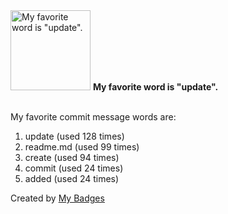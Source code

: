 <img src="https://my-badges.github.io/my-badges/favorite-word.png" alt="My favorite word is &quot;update&quot;." title="My favorite word is &quot;update&quot;." width="128">
<strong>My favorite word is &quot;update&quot;.</strong>
<br><br>

My favorite commit message words are:

1. update (used 128 times)
2. readme.md (used 99 times)
3. create (used 94 times)
4. commit (used 24 times)
5. added (used 24 times)


Created by <a href="https://github.com/my-badges/my-badges">My Badges</a>